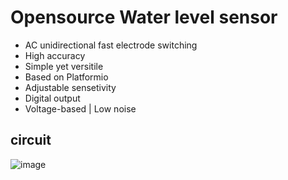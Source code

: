 # Opensource Water level sensor
- AC unidirectional fast electrode switching
- High accuracy
- Simple yet versitile
- Based on Platformio
- Adjustable sensetivity
- Digital output
- Voltage-based | Low noise

## circuit
![image](https://github.com/user-attachments/assets/2f408bdb-c13d-467e-a2a9-8a86ef180d2a)
